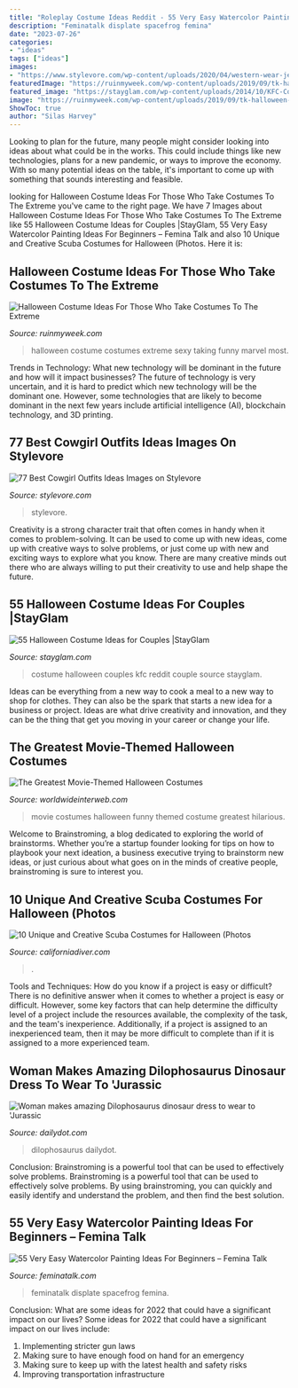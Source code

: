 ```yaml
---
title: "Roleplay Costume Ideas Reddit - 55 Very Easy Watercolor Painting Ideas For Beginners – Femina Talk"
description: "Feminatalk displate spacefrog femina"
date: "2023-07-26"
categories:
- "ideas"
tags: ["ideas"]
images:
- "https://www.stylevore.com/wp-content/uploads/2020/04/western-wear-jeans-cowgirl-outfits-1585918385c84pl.jpg"
featuredImage: "https://ruinmyweek.com/wp-content/uploads/2019/09/tk-halloween-costume-ideas-for-people-who-like-taking-their-costumes-to-the-extreme-21.jpg"
featured_image: "https://stayglam.com/wp-content/uploads/2014/10/KFC-Couple-Costume.jpg"
image: "https://ruinmyweek.com/wp-content/uploads/2019/09/tk-halloween-costume-ideas-for-people-who-like-taking-their-costumes-to-the-extreme-21.jpg"
ShowToc: true
author: "Silas Harvey"
---
```



Looking to plan for the future, many people might consider looking into ideas about what could be in the works. This could include things like new technologies, plans for a new pandemic, or ways to improve the economy. With so many potential ideas on the table, it's important to come up with something that sounds interesting and feasible.

	

		
looking for Halloween Costume Ideas For Those Who Take Costumes To The Extreme you've came to the right page. We have 7 Images about Halloween Costume Ideas For Those Who Take Costumes To The Extreme like 55 Halloween Costume Ideas for Couples |StayGlam, 55 Very Easy Watercolor Painting Ideas For Beginners – Femina Talk and also 10 Unique and Creative Scuba Costumes for Halloween (Photos. Here it is:
		
    
## Halloween Costume Ideas For Those Who Take Costumes To The Extreme

<img loading=lazy src="https://ruinmyweek.com/wp-content/uploads/2019/09/tk-halloween-costume-ideas-for-people-who-like-taking-their-costumes-to-the-extreme-21.jpg" onerror="this.onerror=null;this.src='https://tse4.mm.bing.net/th?id=OIP.tWa7Xx9GKxXy-Kq5Z4VnYAHaJ4&amp;pid=15.1';" alt="Halloween Costume Ideas For Those Who Take Costumes To The Extreme">

_Source: ruinmyweek.com_

>halloween costume costumes extreme sexy taking funny marvel most. 

	

Trends in Technology: What new technology will be dominant in the future and how will it impact businesses?
The future of technology is very uncertain, and it is hard to predict which new technology will be the dominant one. However, some technologies that are likely to become dominant in the next few years include artificial intelligence (AI), blockchain technology, and 3D printing.

    
## 77 Best Cowgirl Outfits Ideas Images On Stylevore

<img loading=lazy src="https://www.stylevore.com/wp-content/uploads/2020/04/western-wear-jeans-cowgirl-outfits-1585918385c84pl.jpg" onerror="this.onerror=null;this.src='https://tse4.mm.bing.net/th?id=OIP.BkY6VM5pvOGMLF5sTv1kswHaJQ&amp;pid=15.1';" alt="77 Best Cowgirl Outfits Ideas Images on Stylevore">

_Source: stylevore.com_

>stylevore. 

	

Creativity is a strong character trait that often comes in handy when it comes to problem-solving. It can be used to come up with new ideas, come up with creative ways to solve problems, or just come up with new and exciting ways to explore what you know. There are many creative minds out there who are always willing to put their creativity to use and help shape the future.

    
## 55 Halloween Costume Ideas For Couples |StayGlam

<img loading=lazy src="https://stayglam.com/wp-content/uploads/2014/10/KFC-Couple-Costume.jpg" onerror="this.onerror=null;this.src='https://tse1.mm.bing.net/th?id=OIP.R0JOhM9BUr2ljCo5xGiziAAAAA&amp;pid=15.1';" alt="55 Halloween Costume Ideas for Couples |StayGlam">

_Source: stayglam.com_

>costume halloween couples kfc reddit couple source stayglam. 

	

Ideas can be everything from a new way to cook a meal to a new way to shop for clothes. They can also be the spark that starts a new idea for a business or project. Ideas are what drive creativity and innovation, and they can be the thing that get you moving in your career or change your life.

    
## The Greatest Movie-Themed Halloween Costumes

<img loading=lazy src="https://worldwideinterweb.com/wp-content/uploads/2016/10/classic-movie-costumes.jpg" onerror="this.onerror=null;this.src='https://tse1.mm.bing.net/th?id=OIP.wkmzWr17UMPFbuXLKQ9RdQAAAA&amp;pid=15.1';" alt="The Greatest Movie-Themed Halloween Costumes">

_Source: worldwideinterweb.com_

>movie costumes halloween funny themed costume greatest hilarious. 

	

Welcome to Brainstroming, a blog dedicated to exploring the world of brainstorms. Whether you’re a startup founder looking for tips on how to playbook your next ideation, a business executive trying to brainstorm new ideas, or just curious about what goes on in the minds of creative people, brainstroming is sure to interest you.

    
## 10 Unique And Creative Scuba Costumes For Halloween (Photos

<img loading=lazy src="https://californiadiver.com/wp-content/uploads/2015/10/scubababy.jpg" onerror="this.onerror=null;this.src='https://tse1.mm.bing.net/th?id=OIP.2jB-1-rOrjNsuyo7HW6N4wHaJ4&amp;pid=15.1';" alt="10 Unique and Creative Scuba Costumes for Halloween (Photos">

_Source: californiadiver.com_

>. 

	

Tools and Techniques: How do you know if a project is easy or difficult?
There is no definitive answer when it comes to whether a project is easy or difficult. However, some key factors that can help determine the difficulty level of a project include the resources available, the complexity of the task, and the team's inexperience. Additionally, if a project is assigned to an inexperienced team, then it may be more difficult to complete than if it is assigned to a more experienced team.

    
## Woman Makes Amazing Dilophosaurus Dinosaur Dress To Wear To &#039;Jurassic

<img loading=lazy src="https://www.dailydot.com/wp-content/uploads/c1b/e6/HNETLKl.jpg" onerror="this.onerror=null;this.src='https://tse1.mm.bing.net/th?id=OIP.BsPMfnDqs1b60HRfvZ3OLgHaJ4&amp;pid=15.1';" alt="Woman makes amazing Dilophosaurus dinosaur dress to wear to &#039;Jurassic">

_Source: dailydot.com_

>dilophosaurus dailydot. 

	

Conclusion: Brainstroming is a powerful tool that can be used to effectively solve problems.
Brainstroming is a powerful tool that can be used to effectively solve problems. By using brainstroming, you can quickly and easily identify and understand the problem, and then find the best solution.

    
## 55 Very Easy Watercolor Painting Ideas For Beginners – Femina Talk

<img loading=lazy src="https://www.feminatalk.com/wp-content/uploads/2018/08/Very-Easy-Watercolor-Painting-Ideas-for-beginners00014.jpg" onerror="this.onerror=null;this.src='https://tse3.mm.bing.net/th?id=OIP.YGQouffOcLBMAzq4ctaSpwHaKZ&amp;pid=15.1';" alt="55 Very Easy Watercolor Painting Ideas For Beginners – Femina Talk">

_Source: feminatalk.com_

>feminatalk displate spacefrog femina. 

	

Conclusion: What are some ideas for 2022 that could have a significant impact on our lives?
Some ideas for 2022 that could have a significant impact on our lives include: 
1. Implementing stricter gun laws 
2. Making sure to have enough food on hand for an emergency 
3. Making sure to keep up with the latest health and safety risks 
4. Improving transportation infrastructure 

